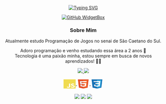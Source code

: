 <div align="center">
  
<a href="https://git.io/typing-svg"><img src="https://readme-typing-svg.demolab.com?font=Fira+Code&pause=1000&color=00E8F7&random=false&width=435&lines=OII+%F0%9F%91%8B%2C++Me+chamo+Agatha+Moreira!;Vem+ver+o+meu+perfil!+%F0%9F%91%80" alt="Typing SVG" /></a>

</div>

<div align="center">
  
[![GitHub WidgetBox](https://github-widgetbox.vercel.app/api/profile?username=Tathamjf&data=followers,repositories,stars,commits&theme=viridescent)](https://github.com/laurelzxy)
 <h3 align ="center"> <strong> Sobre Mim </strong> </h3> 
 
</div>



 
<div align="center">
<p align="">Atualmente estudo Programação de Jogos no senai de São Caetano do Sul.</p>
<p align=""></p>
<p align="">Adoro programação e venho estudando essa área a 2 anos 💫
  <br>Tecnologia é uma paixão minha, estou sempre em busca de novos aprendizados! 💪👻</p>


<div align="center">
  <a href="https://github.com/Tathamjf">
  <img height="180em" src="https://github-readme-stats.vercel.app/api?username=Tathamjf&show_icons=true&theme=dracula&include_all_commits=true&count_private=true"/>
  <img height="180em" src="https://github-readme-stats.vercel.app/api/top-langs/?username=Tathamjf&layout=compact&langs_count=7&theme=dracula"/>
</div>
  
   <div style="display: inline_block"><br>
  <img align="center" alt="Js" height="30" width="40" src="https://raw.githubusercontent.com/devicons/devicon/master/icons/javascript/javascript-plain.svg">
  <img align="center" alt="HTML" height="30" width="40" src="https://raw.githubusercontent.com/devicons/devicon/master/icons/html5/html5-original.svg">
  <img align="center" alt="CSS" height="30" width="40" src="https://raw.githubusercontent.com/devicons/devicon/master/icons/css3/css3-original.svg">
</div>

<br>

  <div> 
  <a href="https://instagram.com/hinaichan" target="_blank"><img src="https://img.shields.io/badge/-Instagram-%23E4405F?style=for-the-badge&logo=instagram&logoColor=white" target="_blank"></a>
  <a href = "mailto:leticiamaca134@gmail.com"><img src="https://img.shields.io/badge/-Gmail-%23333?style=for-the-badge&logo=gmail&logoColor=white" target="_blank"></a>
  <a href="https://www.linkedin.com/in/leticia-castro-7119481b5/" target="_blank"><img src="https://img.shields.io/badge/-LinkedIn-%230077B5?style=for-the-badge&logo=linkedin&logoColor=white" target="_blank"></a> 
 
 
 
</div>

